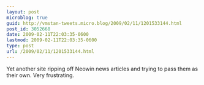 ```yaml
---
layout: post
microblog: true
guid: http://vmstan-tweets.micro.blog/2009/02/11/1201533144.html
post_id: 3052668
date: 2009-02-11T22:03:35-0600
lastmod: 2009-02-11T22:03:35-0600
type: post
url: /2009/02/11/1201533144.html
---
```

Yet another site ripping off Neowin news articles and trying to pass them as their own. Very frustrating.
